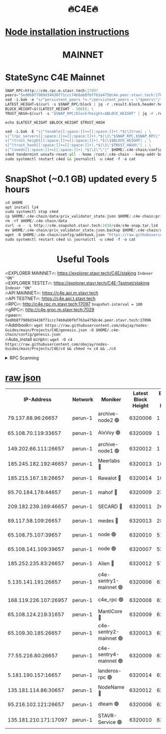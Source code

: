 <h1 align="center"> 🔥C4E🔥</h1>

[Node installation instructions](https://github.com/obajay/nodes-Guides/tree/main/Projects/C4E)
=

<h1 align="center"> MAINNET</h1>

# StateSync C4E Mainnet
```python
SNAP_RPC=http://c4e.rpc.m.stavr.tech:17097
peers="5ed0b8f7989d34438f71ccc74b0ab0fbf763a475@c4e.peer.stavr.tech:17096"
sed -i.bak -e "s/^persistent_peers *=.*/persistent_peers = \"$peers\"/" $HOME/.c4e-chain/config/config.toml
LATEST_HEIGHT=$(curl -s $SNAP_RPC/block | jq -r .result.block.header.height); \
BLOCK_HEIGHT=$((LATEST_HEIGHT - 100)); \
TRUST_HASH=$(curl -s "$SNAP_RPC/block?height=$BLOCK_HEIGHT" | jq -r .result.block_id.hash)

echo $LATEST_HEIGHT $BLOCK_HEIGHT $TRUST_HASH

sed -i.bak -E "s|^(enable[[:space:]]+=[[:space:]]+).*$|\1true| ; \
s|^(rpc_servers[[:space:]]+=[[:space:]]+).*$|\1\"$SNAP_RPC,$SNAP_RPC\"| ; \
s|^(trust_height[[:space:]]+=[[:space:]]+).*$|\1$BLOCK_HEIGHT| ; \
s|^(trust_hash[[:space:]]+=[[:space:]]+).*$|\1\"$TRUST_HASH\"| ; \
s|^(seeds[[:space:]]+=[[:space:]]+).*$|\1\"\"|" $HOME/.c4e-chain/config/config.toml
c4ed tendermint unsafe-reset-all --home /root/.c4e-chain --keep-addr-book
sudo systemctl restart c4ed && journalctl -u c4ed -f -o cat
```
# SnapShot (~0.1 GB) updated every 5 hours
```python
cd $HOME
apt install lz4
sudo systemctl stop c4ed
cp $HOME/.c4e-chain/data/priv_validator_state.json $HOME/.c4e-chain/priv_validator_state.json.backup
rm -rf $HOME/.c4e-chain/data
curl -o - -L http://c4e.snapshot.stavr.tech:1018/c4e/c4e-snap.tar.lz4 | lz4 -c -d - | tar -x -C $HOME/.c4e-chain --strip-components 2
mv $HOME/.c4e-chain/priv_validator_state.json.backup $HOME/.c4e-chain/data/priv_validator_state.json
wget -O $HOME/.c4e-chain/config/addrbook.json "https://raw.githubusercontent.com/obajay/nodes-Guides/main/Projects/C4E/addrbook.json"
sudo systemctl restart c4ed && journalctl -u c4ed -f -o cat
```
 <h1 align="center"> Useful Tools</h1>

🔥EXPLORER MAINNET🔥:  https://explorer.stavr.tech/C4E/staking            `Indexer "ON"` \
🔥EXPLORER TESTET🔥:   https://explorer.stavr.tech/C4E-Testnet/staking     `Indexer "ON"` \
🔥API MAINNET🔥:       https://c4e.api.m.stavr.tech \
🔥API TESTNET🔥:       https://c4e.api.t.stavr.tech \
🔥RPC🔥:               http://c4e.rpc.m.stavr.tech:17097                  `Snapshot-interval = 100` \
🔥gRPC🔥:              http://c4e.grpc.m.stavr.tech:7029 \
🔥peer🔥:              `5ed0b8f7989d34438f71ccc74b0ab0fbf763a475@c4e.peer.stavr.tech:17096` \
🔥Addrbook🔥:    ```wget https://raw.githubusercontent.com/obajay/nodes-Guides/main/Projects/C4E/genesis.json -O $HOME/.c4e-chain/config/genesis.json``` \
🔥Auto_install script🔥: ```wget -O c4 https://raw.githubusercontent.com/obajay/nodes-Guides/main/Projects/C4E/c4 && chmod +x c4 && ./c4```





<details>
<summary>RPC Scanning</summary>

<h2 align="center"> We scan nodes in real time every 4 hours. And we provide the final result of RPC endpoints.
We cannot influence the operation of these nodes in any way. </h2>


```python
If Voting Power is higher than 0 --> then the Node is a validator of the network and may be subject to attack and be a potential threat to the chain.
```
```python
We marked such validators with a red symbol
```

</details>

[raw json](https://rpc-check.c4e.stavr.tech/c4e/rpc-c4e-result.json)
=



<table><tr><th>IP-Address</th><th>Network</th><th>Moniker</th><th>Latest Block Height</th><th>Earliest Block Height</th><th>Catching Up</th><th>Tx Index</th><th>Voting Power</th><th>Scan Time</th></tr><tr><td>79.137.68.96:26657</td><td>perun-1</td><td>archive-node2 🟢</td><td>6320006</td><td>1</td><td>False</td><td>on</td><td>0</td><td>2023-12-17T01:25:50.656091982UTC</td></tr><tr><td>65.108.70.119:33657</td><td>perun-1</td><td>AlxVoy 🟢</td><td>6320009</td><td>1</td><td>False</td><td>on</td><td>0</td><td>2023-12-17T01:26:07.207313584UTC</td></tr><tr><td>149.202.66.111:26657</td><td>perun-1</td><td>archive-node1 🟢</td><td>6320012</td><td>1</td><td>False</td><td>on</td><td>0</td><td>2023-12-17T01:26:22.702852112UTC</td></tr><tr><td>185.245.182.192:46657</td><td>perun-1</td><td>Meerlabs 🔴</td><td>6320013</td><td>1051501</td><td>False</td><td>on</td><td>493550</td><td>2023-12-17T01:26:28.271977012UTC</td></tr><tr><td>185.215.167.18:26657</td><td>perun-1</td><td>Rawalot 🔴</td><td>6320014</td><td>1090501</td><td>False</td><td>on</td><td>579034</td><td>2023-12-17T01:26:39.549049018UTC</td></tr><tr><td>95.70.184.178:44657</td><td>perun-1</td><td>mahof 🔴</td><td>6320009</td><td>2342001</td><td>False</td><td>off</td><td>1357006</td><td>2023-12-17T01:26:06.489252416UTC</td></tr><tr><td>209.182.239.169:46657</td><td>perun-1</td><td>SECARD 🔴</td><td>6320011</td><td>2616101</td><td>False</td><td>off</td><td>675729</td><td>2023-12-17T01:26:20.329551288UTC</td></tr><tr><td>89.117.58.109:26657</td><td>perun-1</td><td>medes 🔴</td><td>6320013</td><td>2826001</td><td>False</td><td>off</td><td>471345</td><td>2023-12-17T01:26:34.690266784UTC</td></tr><tr><td>65.108.75.107:39657</td><td>perun-1</td><td>node 🟢</td><td>6320010</td><td>5198801</td><td>False</td><td>on</td><td>0</td><td>2023-12-17T01:26:09.569106873UTC</td></tr><tr><td>65.108.141.109:39657</td><td>perun-1</td><td>node 🟢</td><td>6320007</td><td>5303301</td><td>False</td><td>on</td><td>0</td><td>2023-12-17T01:25:53.143829281UTC</td></tr><tr><td>185.252.235.83:26657</td><td>perun-1</td><td>Alien 🔴</td><td>6320012</td><td>5736001</td><td>False</td><td>on</td><td>380508</td><td>2023-12-17T01:26:23.472422251UTC</td></tr><tr><td>5.135.141.191:26657</td><td>perun-1</td><td>c4e-sentry1-mainnet 🟢</td><td>6320006</td><td>6198001</td><td>False</td><td>on</td><td>0</td><td>2023-12-17T01:25:49.976080047UTC</td></tr><tr><td>168.119.226.107:26957</td><td>perun-1</td><td>c4e_rpc 🟢</td><td>6320008</td><td>6220008</td><td>False</td><td>on</td><td>0</td><td>2023-12-17T01:25:59.543835343UTC</td></tr><tr><td>65.108.124.219:31657</td><td>perun-1</td><td>MantiCore 🔴</td><td>6320009</td><td>6220009</td><td>False</td><td>off</td><td>837650</td><td>2023-12-17T01:26:06.036619650UTC</td></tr><tr><td>65.109.30.185:26657</td><td>perun-1</td><td>c4e-sentry2-mainnet 🟢</td><td>6320013</td><td>6238301</td><td>False</td><td>on</td><td>0</td><td>2023-12-17T01:26:27.974489353UTC</td></tr><tr><td>77.55.216.80:26657</td><td>perun-1</td><td>c4e-sentry4-mainnet 🟢</td><td>6320009</td><td>6241001</td><td>False</td><td>on</td><td>0</td><td>2023-12-17T01:26:06.832888944UTC</td></tr><tr><td>5.181.190.157:16657</td><td>perun-1</td><td>landeros-rpc 🟢</td><td>6320014</td><td>6278001</td><td>False</td><td>on</td><td>0</td><td>2023-12-17T01:26:39.150350734UTC</td></tr><tr><td>135.181.114.86:30657</td><td>perun-1</td><td>NodeName 🔴</td><td>6320012</td><td>6284301</td><td>False</td><td>off</td><td>333717</td><td>2023-12-17T01:26:23.059408168UTC</td></tr><tr><td>95.216.102.121:26657</td><td>perun-1</td><td>dteam 🟢</td><td>6320006</td><td>6310901</td><td>False</td><td>on</td><td>0</td><td>2023-12-17T01:25:50.314622067UTC</td></tr><tr><td>135.181.210.171:17097</td><td>perun-1</td><td>STAVR-Service 🟢</td><td>6320010</td><td>6316501</td><td>False</td><td>on</td><td>0</td><td>2023-12-17T01:26:11.932567991UTC</td></tr></table>
